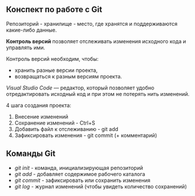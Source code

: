 ## Конспект по работе с Git

Репозиторий - хранилище - место, где хранятся и поддерживаются какие-либо данные.

**Контроль версий** позволяет отслеживать изменения исходного кода и управлять ими.

Контроль версий необходим, чтобы:
* хранить разные версии проекта,
* возвращаться к разным версиям проекта.

*Visual Studio Code* — редактор, который позволяет удобно отредактировать исходный код и при этом не потерять нить изменений.

4 шага создания проекта:
1. Внесение изменений
2. Сохранение изменений - Ctrl+S
3. Добавить файл к отслеживанию - git add
4. Зафиксировать изменения - git commit (+ комментарий)

## Команды Git

* *git init*  - команда, инициализирующая репозиторий
* _git add_ - добавляет содержимое рабочего каталога
* *git commit* - зафиксировать или сохранить изменения
* _git log_ - журнал изменений (чтобы увидеть количество сохранений)

